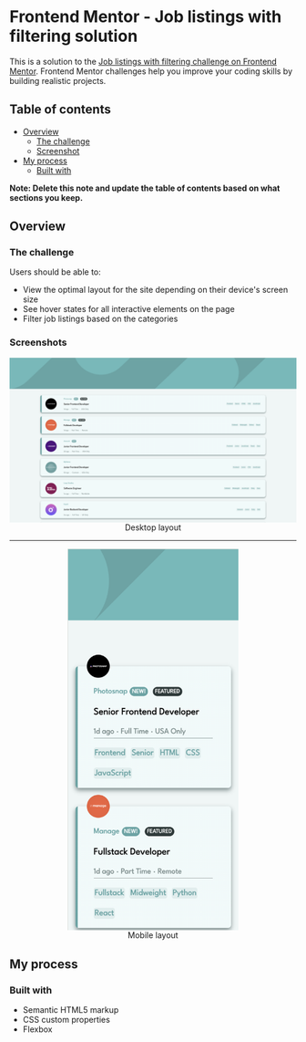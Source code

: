 # Frontend Mentor - Job listings with filtering solution

This is a solution to the [Job listings with filtering challenge on Frontend Mentor](https://www.frontendmentor.io/challenges/job-listings-with-filtering-ivstIPCt). Frontend Mentor challenges help you improve your coding skills by building realistic projects. 

## Table of contents

- [Overview](#overview)
  - [The challenge](#the-challenge)
  - [Screenshot](#screenshot)
- [My process](#my-process)
  - [Built with](#built-with)

**Note: Delete this note and update the table of contents based on what sections you keep.**

## Overview

### The challenge

Users should be able to:

- View the optimal layout for the site depending on their device's screen size
- See hover states for all interactive elements on the page
- Filter job listings based on the categories


### Screenshots
<div style="text-align: center;">
  <img src="./preview/desktop-design.png" alt="Desktop layout" style="display: block; margin-left: auto; margin-right: auto;"/>
  <figcaption>Desktop layout</figcaption>
</div>
<hr>
<div style="text-align: center;">
  <img src="./preview/mobile-design.png" alt="Mobile layout" width="300" style="display: block; margin-left: auto; margin-right: auto;"/>
  <figcaption>Mobile layout</figcaption>
</div>

## My process

### Built with

- Semantic HTML5 markup
- CSS custom properties
- Flexbox